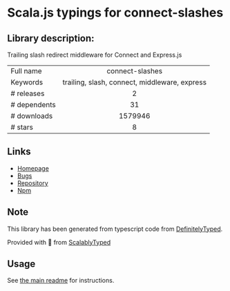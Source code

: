 
# Scala.js typings for connect-slashes


## Library description:
Trailing slash redirect middleware for Connect and Express.js

|                    |                 |
| ------------------ | :-------------: |
| Full name          | connect-slashes |
| Keywords           | trailing, slash, connect, middleware, express |
| # releases         | 2 |
| # dependents       | 31 |
| # downloads        | 1579946 |
| # stars            | 8 |

## Links
- [Homepage](https://github.com/avinoamr/connect-slashes#readme)
- [Bugs](https://github.com/avinoamr/connect-slashes/issues)
- [Repository](https://github.com/avinoamr/connect-slashes)
- [Npm](https://www.npmjs.com/package/connect-slashes)
    


## Note
This library has been generated from typescript code from [DefinitelyTyped](https://definitelytyped.org).

Provided with :purple_heart: from [ScalablyTyped](https://github.com/oyvindberg/ScalablyTyped)

## Usage
See [the main readme](../../readme.md) for instructions.



